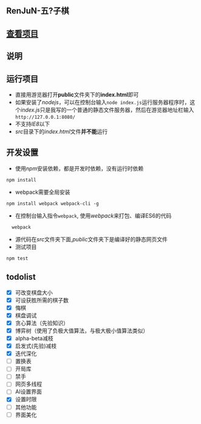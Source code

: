 RenJuN-五?子棋
---
[查看项目](https://brainburster.github.io/RenJuN/ "五子棋项目")  
---
说明
---
运行项目
---
- 直接用游览器打开**public**文件夹下的**index.html**即可
- 如果安装了*nodejs*，可以在控制台输入`node index.js`运行服务器程序时，这个*index.js*只是我写的一个普通的静态文件服务器，然后在游览器地址栏输入`http://127.0.0.1:8080/`
- 不支持*IE8*以下
- *src*目录下的*index.html*文件**并不能**运行

开发设置
---
- 使用*npm*安装依赖，都是开发时依赖，没有运行时依赖
```
npm install
```
- webpack需要全局安装
```
npm install webpack webpack-cli -g
```
- 在控制台输入指令`webpack`, 使用*webpack*来打包、编译ES6的代码
``` 
  webpack
```
- 源代码在*src*文件夹下面,*public*文件夹下是编译好的静态网页文件
- 测试项目
```
npm test
```


 todolist
 ---
- [x] 可改变棋盘大小
- [x] 可设获胜所需的棋子数
- [x] 悔棋
- [x] 棋盘调试
- [x] 贪心算法（先验知识）
- [x] 博弈树（使用了负极大值算法，与极大极小值算法类似）
- [x] alpha-beta减枝
- [x] 启发式(先验)减枝
- [x] 迭代深化
- [ ] 置换表
- [ ] 开局库
- [ ] 禁手
- [ ] 网页多线程
- [ ] AI设置界面
- [x] 设置时限
- [ ] 其他功能
- [ ] 界面美化
